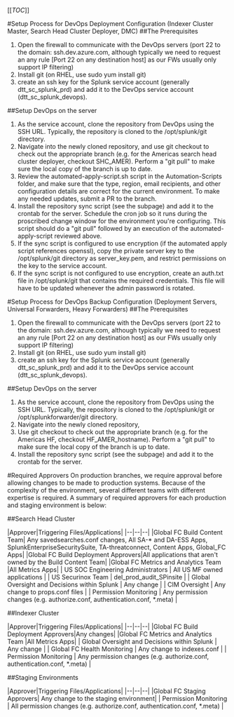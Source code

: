 
[[_TOC_]]


#Setup Process for DevOps Deployment Configuration (Indexer Cluster Master, Search Head Cluster Deployer, DMC)
##The Prerequisites
1. Open the firewall to communicate with the DevOps servers (port 22 to the domain: ssh.dev.azure.com, although typically we need to request an any rule [Port 22 on any destination host] as our FWs usually only support IP filtering) 
2. Install git (on RHEL, use sudo yum install git)
3. create an ssh key for the Splunk service account (generally dtt_sc_splunk_prd) and add it to the DevOps service account (dtt_sc_splunk_devops). 

##Setup DevOps on the server
1. As the service account, clone the repository from DevOps using the SSH URL. Typically, the repository is cloned to the /opt/splunk/git directory. 
2. Navigate into the newly cloned repository, and use git checkout to check out the appropriate branch (e.g. for the Americas search head cluster deployer, checkout SHC_AMER). Perform a "git pull" to make sure the local copy of the branch is up to date. 
3. Review the automated-apply-script.sh script in the Automation-Scripts folder, and make sure that the type, region, email recipients, and other configuration details are correct for the current environment. To make any needed updates, submit a PR to the branch. 
4. Install the repository sync script (see the subpage) and add it to the crontab for the server. Schedule the cron job so it runs during the proscribed change window for the environment you're configuring. This script should do a "git pull" followed by an execution of the automated-apply-script reviewed above. 
5. If the sync script is configured to use encryption (if the automated apply script references openssl), copy the private server key to the /opt/splunk/git directory as server_key.pem, and restrict permissions on the key to the service account. 
6. If the sync script is not configured to use encryption, create an auth.txt file in /opt/splunk/git that contains the required credentials. This file will  have to be updated whenever the admin password is rotated. 

#Setup Process for DevOps Backup Configuration (Deployment Servers, Universal Forwarders, Heavy Forwarders)
##The Prerequisites
1. Open the firewall to communicate with the DevOps servers (port 22 to the domain: ssh.dev.azure.com, although typically we need to request an any rule [Port 22 on any destination host] as our FWs usually only support IP filtering) 
2. Install git (on RHEL, use sudo yum install git)
3. create an ssh key for the Splunk service account (generally dtt_sc_splunk_prd) and add it to the DevOps service account (dtt_sc_splunk_devops). 

##Setup DevOps on the server
1. As the service account, clone the repository from DevOps using the SSH URL. Typically, the repository is cloned to the /opt/splunk/git or /opt/splunkforwarder/git directory. 
2. Navigate into the newly cloned repository, 
3. Use git checkout to check out the appropriate branch (e.g. for the Americas HF, checkout HF_AMER_hostname). Perform a "git pull" to make sure the local copy of the branch is up to date. 
4. Install the repository sync script (see the subpage) and add it to the crontab for the server. 

#Required Approvers
On production branches, we require approval before allowing changes to be made to production systems. Because of the complexity of the environment, several different teams with different expertise is required. A summary of required approvers for each production and staging environment is below: 

##Search Head Cluster

|Approver|Triggering Files/Applications|
|--|--|--|
|Global FC Build Content Team| Any savedsearches.conf changes, All SA-* and DA-ESS Apps, SplunkEnterpriseSecuritySuite, TA-threatconnect, Content Apps, Global_FC Apps|
|Global FC Build Deployment Approvers|All applications that aren't owned by the Build Content Team|
|Global FC Metrics and Analytics Team |All Metrics Apps|
| US SOC Engineering Administrators | All US MF owned applications |
| US Securinox Team | del_prod_audit_SPinsite |
| Global Oversight and Decisions within Splunk | Any change |
| CIM Oversight | Any change to props.conf files |
| Permission Monitoring | Any permission changes (e.g. authorize.conf, authentication.conf, *.meta) |

##Indexer Cluster

|Approver|Triggering Files/Applications|
|--|--|--|
|Global FC Build Deployment Approvers|Any changes|
|Global FC Metrics and Analytics Team |All Metrics Apps|
| Global Oversight and Decisions within Splunk | Any change |
| Global FC Health Monitoring | Any change to indexes.conf |
| Permission Monitoring | Any permission changes (e.g. authorize.conf, authentication.conf, *.meta) |

##Staging Environments

|Approver|Triggering Files/Applications|
|--|--|--|
|Global FC Staging Approvers| Any change to the staging environment|
| Permission Monitoring | All permission changes (e.g. authorize.conf, authentication.conf, *.meta) |